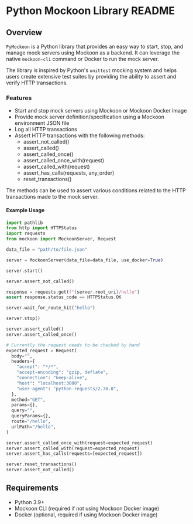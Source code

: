 # Python Mockoon Library README

## Overview

`PyMockoon` is a Python library that provides an easy way to start, stop, and manage mock servers using Mockoon as a backend. It can leverage the native `mockoon-cli` command or Docker to run the mock server.

The library is inspired by Python's `unittest` mocking system and helps users create extensive test suites by providing the ability to assert and verify HTTP transactions.

### Features

- Start and stop mock servers using Mockoon or Mockoon Docker image
- Provide mock server definition/specification using a Mockoon environment JSON file
- Log all HTTP transactions
- Assert HTTP transactions with the following methods:
  - assert_not_called()
  - assert_called()
  - assert_called_once()
  - assert_called_once_with(request)
  - assert_called_with(request)
  - assert_has_calls(requests, any_order)
  - reset_transactions()

The methods can be used to assert various conditions related to the HTTP transactions made to the mock server.

#### Example Usage

```python
import pathlib
from http import HTTPStatus
import requests
from mockoon import MockoonServer, Request

data_file = "path/to/file.json"

server = MockoonServer(data_file=data_file, use_docker=True)

server.start()

server.assert_not_called()

response = requests.get(f"{server.root_uri}/hello")
assert response.status_code == HTTPStatus.OK

server.wait_for_route_hit("hello")

server.stop()

server.assert_called()
server.assert_called_once()

# Currently the request needs to be checked by hand
expected_request = Request(
  body="",
  headers={
    "accept": "*/*",
    "accept-encoding": "gzip, deflate",
    "connection": "keep-alive",
    "host": "localhost:3000",
    "user-agent": "python-requests/2.30.0",
  },
  method="GET",
  params={},
  query="",
  queryParams={},
  route="/hello",
  urlPath="/hello",
)

server.assert_called_once_with(request=expected_request)
server.assert_called_with(request=expected_request)
server.assert_has_calls(requests=[expected_request])

server.reset_transactions()
server.assert_not_called()
```

## Requirements

- Python 3.9+
- Mockoon CLI (required if not using Mockoon Docker image)
- Docker (optional, required if using Mockoon Docker image)
